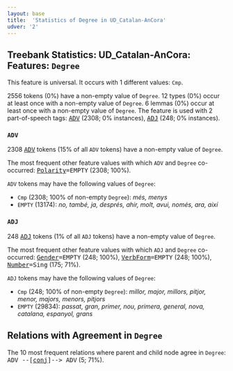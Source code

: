 ```yaml
---
layout: base
title:  'Statistics of Degree in UD_Catalan-AnCora'
udver: '2'
---
```


## Treebank Statistics: UD_Catalan-AnCora: Features: `Degree`

This feature is universal.
It occurs with 1 different values: `Cmp`.

2556 tokens (0%) have a non-empty value of `Degree`.
12 types (0%) occur at least once with a non-empty value of `Degree`.
6 lemmas (0%) occur at least once with a non-empty value of `Degree`.
The feature is used with 2 part-of-speech tags: <tt><a href="ca_ancora-pos-ADV.html">ADV</a></tt> (2308; 0% instances), <tt><a href="ca_ancora-pos-ADJ.html">ADJ</a></tt> (248; 0% instances).

### `ADV`

2308 <tt><a href="ca_ancora-pos-ADV.html">ADV</a></tt> tokens (15% of all `ADV` tokens) have a non-empty value of `Degree`.

The most frequent other feature values with which `ADV` and `Degree` co-occurred: <tt><a href="ca_ancora-feat-Polarity.html">Polarity</a></tt><tt>=EMPTY</tt> (2308; 100%).

`ADV` tokens may have the following values of `Degree`:

* `Cmp` (2308; 100% of non-empty `Degree`): <em>més, menys</em>
* `EMPTY` (13174): <em>no, també, ja, després, ahir, molt, avui, només, ara, així</em>

### `ADJ`

248 <tt><a href="ca_ancora-pos-ADJ.html">ADJ</a></tt> tokens (1% of all `ADJ` tokens) have a non-empty value of `Degree`.

The most frequent other feature values with which `ADJ` and `Degree` co-occurred: <tt><a href="ca_ancora-feat-Gender.html">Gender</a></tt><tt>=EMPTY</tt> (248; 100%), <tt><a href="ca_ancora-feat-VerbForm.html">VerbForm</a></tt><tt>=EMPTY</tt> (248; 100%), <tt><a href="ca_ancora-feat-Number.html">Number</a></tt><tt>=Sing</tt> (175; 71%).

`ADJ` tokens may have the following values of `Degree`:

* `Cmp` (248; 100% of non-empty `Degree`): <em>millor, major, millors, pitjor, menor, majors, menors, pitjors</em>
* `EMPTY` (29834): <em>passat, gran, primer, nou, primera, general, nova, catalana, espanyol, grans</em>

## Relations with Agreement in `Degree`

The 10 most frequent relations where parent and child node agree in `Degree`:
<tt>ADV --[<tt><a href="ca_ancora-dep-conj.html">conj</a></tt>]--> ADV</tt> (5; 71%).

